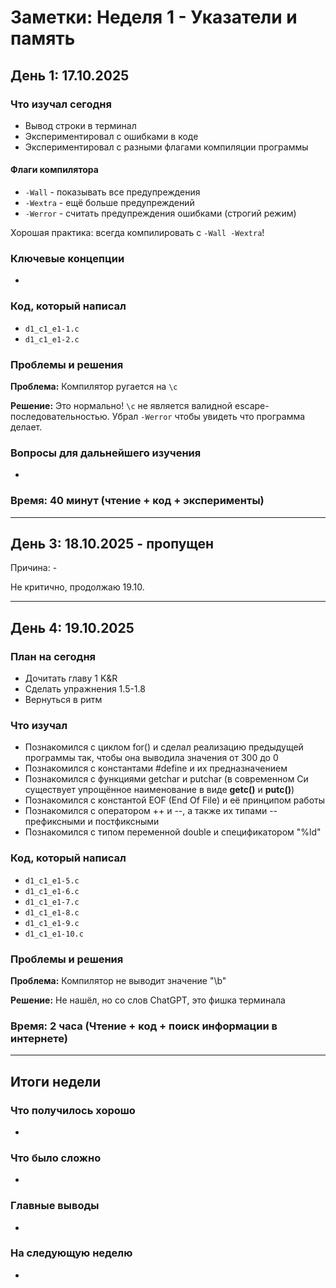 # Заметки: Неделя 1 - Указатели и память

## День 1: 17.10.2025

### Что изучал сегодня
- Вывод строки в терминал
- Экспериментировал с ошибками в коде
- Экспериментировал с разными флагами компиляции программы

#### Флаги компилятора
- `-Wall` - показывать все предупреждения
- `-Wextra` - ещё больше предупреждений
- `-Werror` - считать предупреждения ошибками (строгий режим)

Хорошая практика: всегда компилировать с `-Wall -Wextra`!

### Ключевые концепции
- 

### Код, который написал
- `d1_c1_e1-1.c`
- `d1_c1_e1-2.c`

### Проблемы и решения
**Проблема:** Компилятор ругается на `\c`

**Решение:** Это нормально! `\c` не является валидной escape-последовательностью.
Убрал `-Werror` чтобы увидеть что программа делает.

### Вопросы для дальнейшего изучения
- 

### Время: 40 минут (чтение + код + эксперименты)

---

## День 3: 18.10.2025 - пропущен

Причина: -

Не критично, продолжаю 19.10.

---

## День 4: 19.10.2025

### План на сегодня
- Дочитать главу 1 K&R
- Сделать упражнения 1.5-1.8
- Вернуться в ритм

### Что изучал
- Познакомился с циклом for() и сделал реализацию предыдущей программы так, чтобы она выводила значения от 300 до 0
- Познакомился с константами #define и их предназначением
- Познакомился с функциями getchar и putchar (в современном Си существует упрощённое наименование в виде **getc()** и **putc()**)
- Познакомился с константой EOF (End Of File) и её принципом работы
- Познакомился с оператором ++ и --, а также их типами -- префиксными и постфиксными
- Познакомился с типом переменной double и спецификатором "%ld"

### Код, который написал
- `d1_c1_e1-5.c`
- `d1_c1_e1-6.c`
- `d1_c1_e1-7.c`
- `d1_c1_e1-8.c`
- `d1_c1_e1-9.c`
- `d1_c1_e1-10.c`

### Проблемы и решения
**Проблема:** Компилятор не выводит значение "\b"

**Решение:** Не нашёл, но со слов ChatGPT, это фишка терминала


### Время: 2 часа (Чтение + код + поиск информации в интернете)

---

## Итоги недели

### Что получилось хорошо
- 

### Что было сложно
- 

### Главные выводы
- 

### На следующую неделю
-